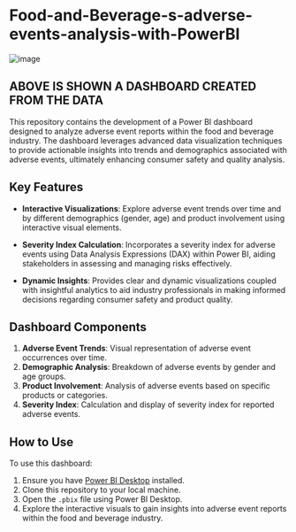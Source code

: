 # Food-and-Beverage-s-adverse-events-analysis-with-PowerBI
![image](https://github.com/deepinmachine/Food-and-Beverage-s-adverse-events-analysis-with-PowerBI-/assets/131986205/9633738f-61aa-4f1f-b46c-a94276f9f478)

## ABOVE IS SHOWN A DASHBOARD CREATED FROM THE DATA

This repository contains the development of a Power BI dashboard designed to analyze adverse event reports within the food and beverage industry. The dashboard leverages advanced data visualization techniques to provide actionable insights into trends and demographics associated with adverse events, ultimately enhancing consumer safety and quality analysis.

## Key Features

- **Interactive Visualizations**: Explore adverse event trends over time and by different demographics (gender, age) and product involvement using interactive visual elements.
  
- **Severity Index Calculation**: Incorporates a severity index for adverse events using Data Analysis Expressions (DAX) within Power BI, aiding stakeholders in assessing and managing risks effectively.

- **Dynamic Insights**: Provides clear and dynamic visualizations coupled with insightful analytics to aid industry professionals in making informed decisions regarding consumer safety and product quality.

## Dashboard Components

1. **Adverse Event Trends**: Visual representation of adverse event occurrences over time.
2. **Demographic Analysis**: Breakdown of adverse events by gender and age groups.
3. **Product Involvement**: Analysis of adverse events based on specific products or categories.
4. **Severity Index**: Calculation and display of severity index for reported adverse events.

## How to Use

To use this dashboard:
1. Ensure you have [Power BI Desktop](https://powerbi.microsoft.com/desktop/) installed.
2. Clone this repository to your local machine.
3. Open the `.pbix` file using Power BI Desktop.
4. Explore the interactive visuals to gain insights into adverse event reports within the food and beverage industry.


